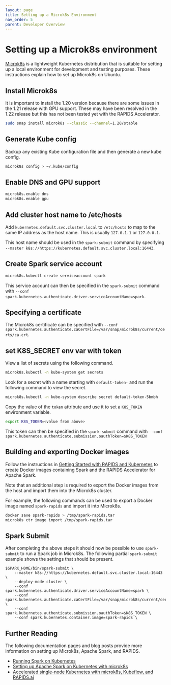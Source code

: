 ```yaml
---
layout: page
title: Setting up a Microk8s Environment
nav_order: 5
parent: Developer Overview
---
```


# Setting up a Microk8s environment

[Microk8s](https://microk8s.io/) is a lightweight Kubernetes distribution that is suitable for setting up a local
environment for development and testing purposes. These instructions explain how to set up Microk8s on Ubuntu.

## Install Microk8s

It is important to install the 1.20 version because there are some issues in the 1.21 release with GPU support. These
may have been resolved in the 1.22 release but this has not been tested yet with the RAPIDS Accelerator.

```bash
sudo snap install microk8s --classic --channel=1.20/stable
```

## Generate Kube config

Backup any existing Kube configuration file and then generate a new kube config.

```bash
microk8s config > ~/.kube/config
```

## Enable DNS and GPU support

```bash
microk8s.enable dns
microk8s.enable gpu
```

## Add cluster host name to /etc/hosts

Add `kubernetes.default.svc.cluster.local` to `/etc/hosts` to map to the same IP address as the host name. This is
usually `127.0.1.1` or `127.0.0.1`.

This host name should be used in the `spark-submit` command by specifying
`--master k8s://https://kubernetes.default.svc.cluster.local:16443`.

## Create Spark service account

```bash
microk8s.kubectl create serviceaccount spark
```

This service account can then be specified in the `spark-submit` command with
`--conf spark.kubernetes.authenticate.driver.serviceAccountName=spark`.

## Specifying a certificate

The Microk8s certificate can be specified with
`--conf spark.kubernetes.authenticate.caCertFile=/var/snap/microk8s/current/certs/ca.crt`.

## set K8S_SECRET env var with token

View a list of secrets using the following command.

```bash
microk8s.kubectl -n kube-system get secrets
```

Look for a secret with a name starting with `default-token-` and run the following command to view the secret.

```bash
microk8s.kubectl -n kube-system describe secret default-token-5bmbh
```

Copy the value of the `token` attribute and use it to set a `K8S_TOKEN` environment variable.

```bash
export K8S_TOKEN=<value from above>
```

This token can then be specified in the `spark-submit` command with
`--conf spark.kubernetes.authenticate.submission.oauthToken=$K8S_TOKEN`

## Building and exporting Docker images

Follow the instructions in [Getting Started with RAPIDS and Kubernetes](../get-started/getting-started-kubernetes.md)
to create Docker images containing Spark and the RAPIDS Accelerator for Apache Spark.

Note that an additional step is required to export the Docker images from the host and import them into the Microk8s
cluster.

For example, the following commands can be used to export a Docker image named `spark-rapids` and import it into
Microk8s.

```bash
docker save spark-rapids > /tmp/spark-rapids.tar
microk8s ctr image import /tmp/spark-rapids.tar
```

## Spark Submit

After completing the above steps it should now be possible to use `spark-submit` to run a Spark job in Microk8s. The
following partial `spark-submit` example shows the settings that should be present.

```
$SPARK_HOME/bin/spark-submit \
    --master k8s://https://kubernetes.default.svc.cluster.local:16443 \
    --deploy-mode cluster \
    --conf spark.kubernetes.authenticate.driver.serviceAccountName=spark \
    --conf spark.kubernetes.authenticate.caCertFile=/var/snap/microk8s/current/certs/ca.crt \
    --conf spark.kubernetes.authenticate.submission.oauthToken=$K8S_TOKEN \
    --conf spark.kubernetes.container.image=spark-rapids \
```

## Further Reading

The following documentation pages and blog posts provide more information on setting up Microk8s, Apache Spark, and
RAPIDS.

- [Running Spark on Kubernetes](https://spark.apache.org/docs/latest/running-on-kubernetes.html)
- [Setting up Apache Spark on Kubernetes with microk8s](https://www.waitingforcode.com/apache-spark/setting-up-apache-spark-kubernetes-microk8s/read)
- [Accelerated single-node Kubernetes with microk8s, Kubeflow, and RAPIDS.ai](https://chapeau.freevariable.com/2021/04/microk8s.html)